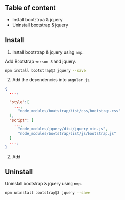 ## Table of content
* Install bootstrpa & jquery
* Uninstall bootstrap & jquery

## Install

1. Install bootstrap & jquery using `nmp`.

Add Bootstrap `verson 3` and jquery.

```bash
npm install bootstrap@3 jquery --save
```
2. Add the dependencies into `angular.js`.

```json
{
  ...,
  
  "style":[
    ...,
      "node_modules/bootstrap/dist/css/bootstrap.css"
  ],
  "script": [
    ...,
      "node_modules/jquery/dist/jquery.min.js",
      "node_modules/bootstrap/dist/js/bootstrap.js"
  ]
  ...,
}
```
2. Add 

## Uninstall

Uninstall bootstrap & jquery using `nmp`.

```bash
npm uninstall bootstrap@3 jquery --save
```
